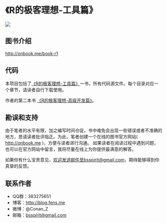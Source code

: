 《R的极客理想-工具篇》
========================================================

![](http://onbook.me/images/book/r1-200.png)

## 图书介绍

http://onbook.me/book-r1

## 代码

本项目包括了[《R的极客理想-工具篇》](http://onbook.me/book-r1)一书，所有代码源文件。每个目录对应一个章节，请读者自行下载使用。

作者的第二本书 [《R的极客理想-高级开发篇》](http://onbook.me/book-r2)。

## 勘误和支持

由于笔者的水平有限，加之编写时间仓促，书中难免会出现一些错误或者不准确的地方，恳请读者批评指正。为此，笔者创建一个在线的图书官方网站( http://onbook.me )，方便与读者进行沟通。
如果读者在阅读过程中遇到问题，也可以在官方网站中留言，我将尽量在线上为你提供最满意的解答。

如果你有什么宝贵意见，欢迎发送邮件至bsspirit@gmail.com，期待能够得到你真挚的反馈。

## 联系作者

+ QQ群：383275651
+ 博客：http://blog.fens.me
+ 微博：@Conan_Z
+ 邮箱：bsspirit@gmail.com



